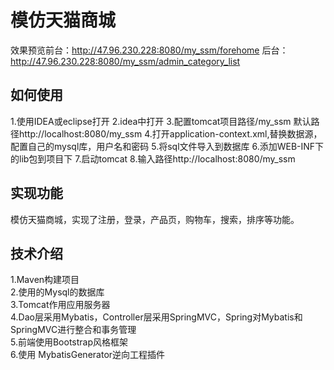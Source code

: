 模仿天猫商城
====
效果预览前台：http://47.96.230.228:8080/my_ssm/forehome
        后台：http://47.96.230.228:8080/my_ssm/admin_category_list
        
如何使用
---
1.使用IDEA或eclipse打开
2.idea中打开
3.配置tomcat项目路径/my_ssm 默认路径http://localhost:8080/my_ssm
4.打开application-context.xml,替换数据源，配置自己的mysql库，用户名和密码
5.将sql文件导入到数据库
6.添加WEB-INF下的lib包到项目下
7.启动tomcat
8.输入路径http://localhost:8080/my_ssm


实现功能
---
模仿天猫商城，实现了注册，登录，产品页，购物车，搜索，排序等功能。

技术介绍
---
   1.Maven构建项目    
   2.使用的Mysql的数据库   
   3.Tomcat作用应用服务器   
   4.Dao层采用Mybatis，Controller层采用SpringMVC，Spring对Mybatis和SpringMVC进行整合和事务管理    
   5.前端使用Bootstrap风格框架          
   6.使用 MybatisGenerator逆向工程插件
